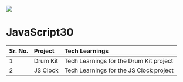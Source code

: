 ﻿![](https://javascript30.com/images/JS3-social-share.png)

# JavaScript30

| Sr. No. | Project | Tech Learnings |
|:----|:----------|:------------------------------------------------------|
| 1 | Drum Kit | Tech Learnings for the Drum Kit project |
| 2 | JS Clock | Tech Learnings for the JS Clock project |
